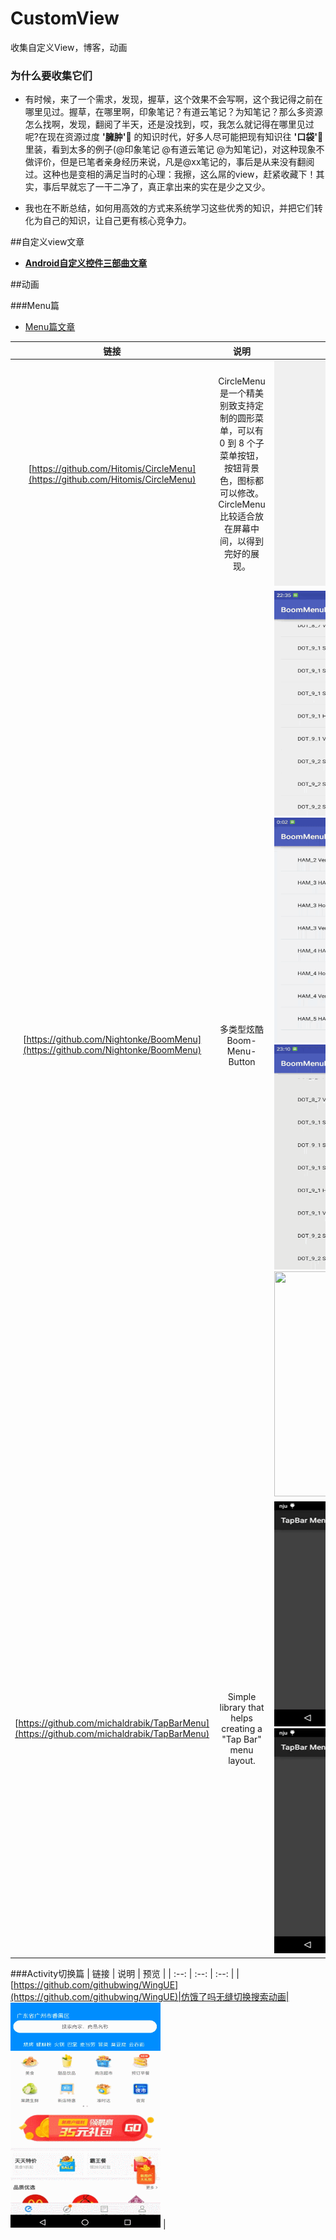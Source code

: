 # CustomView
收集自定义View，博客，动画

### 为什么要收集它们

* 有时候，来了一个需求，发现，握草，这个效果不会写啊，这个我记得之前在哪里见过。握草，在哪里啊，印象笔记？有道云笔记？为知笔记？那么多资源怎么找啊，发现，翻阅了半天，还是没找到，哎，我怎么就记得在哪里见过呢?在现在资源过度 **'臃肿'** 的知识时代，好多人尽可能把现有知识往 **'口袋'** 里装，看到太多的例子(@印象笔记 @有道云笔记 @为知笔记)，对这种现象不做评价，但是已笔者亲身经历来说，凡是@xx笔记的，事后是从来没有翻阅过。这种也是变相的满足当时的心理：我擦，这么屌的view，赶紧收藏下！其实，事后早就忘了一干二净了，真正拿出来的实在是少之又少。
	
* 我也在不断总结，如何用高效的方式来系统学习这些优秀的知识，并把它们转化为自己的知识，让自己更有核心竞争力。


##自定义view文章
* [**Android自定义控件三部曲文章**](http://blog.csdn.net/harvic880925/article/details/50995268) 



##动画


###Menu篇
* [Menu篇文章](http://www.jianshu.com/p/e04690cba093)

| 链接 | 说明 | 预览 |
| :--: | :--: | :--: |
| [https://github.com/Hitomis/CircleMenu](https://github.com/Hitomis/CircleMenu) | CircleMenu 是一个精美别致支持定制的圆形菜单，可以有 0 到 8 个子菜单按钮，按钮背景色，图标都可以修改。CircleMenu 比较适合放在屏幕中间，以得到完好的展现。 | <img src="art/circle_menu.gif" width='240' height='360'  /> |
| [https://github.com/Nightonke/BoomMenu](https://github.com/Nightonke/BoomMenu)| 多类型炫酷Boom-Menu-Button |<img src="art/text-inside-button.gif" width='240' height='360'  > <img src="art/ham-button.gif" width='240' height='360' > <img src="art/text-outside-button.gif" width='240' height='360' > <img src="art/actionbar-example.gif" width='240' height='360' > |
|[https://github.com/michaldrabik/TapBarMenu](https://github.com/michaldrabik/TapBarMenu)|Simple library that helps creating a "Tap Bar" menu layout.|<img src="art/TapBarMenu_1.gif" width='240' height='360'  />  <img src="art/TapBarMenu_2.gif" width='240' height='360'  /> |



###Activity切换篇
| 链接 | 说明 | 预览 |
| :--: | :--: | :--: |
|[https://github.com/githubwing/WingUE](https://github.com/githubwing/WingUE)|仿饿了吗无缝切换搜索动画|<img src="art/img_ele.gif" width='240' height='360'  /> |




	
